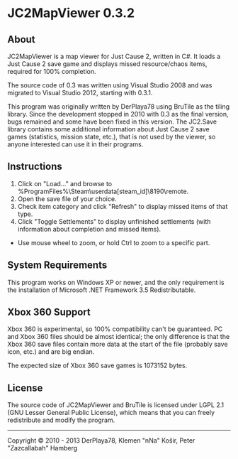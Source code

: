 JC2MapViewer 0.3.2
==================

About
-----
JC2MapViewer is a map viewer for Just Cause 2, written in C#. It loads a Just Cause 2 save game and displays missed resource/chaos items, required for 100% completion.

The source code of 0.3 was written using Visual Studio 2008 and was migrated to Visual Studio 2012, starting with 0.3.1.

This program was originally written by DerPlaya78 using BruTile as the tiling library. Since the development stopped in 2010 with 0.3 as the final version,
bugs remained and some have been fixed in this version. The JC2.Save library contains some additional information about Just Cause 2 save games (statistics, mission
state, etc.), that is not used by the viewer, so anyone interested can use it in their programs.

Instructions
------------
1. Click on "Load..." and browse to %ProgramFiles%\Steam\userdata\[steam_id]\8190\remote.
2. Open the save file of your choice.
3. Check item category and click "Refresh" to display missed items of that type.
4. Click "Toggle Settlements" to display unfinished settlements (with information about completion and missed items).

- Use mouse wheel to zoom, or hold Ctrl to zoom to a specific part.

System Requirements
-------------------
This program works on Windows XP or newer, and the only requirement is the installation of Microsoft .NET Framework 3.5 Redistributable.

Xbox 360 Support
----------------
Xbox 360 is experimental, so 100% compatibility can't be guaranteed. PC and Xbox 360 files should be almost identical; the only difference is that the Xbox 360 save files
contain more data at the start of the file (probably save icon, etc.) and are big endian.

The expected size of Xbox 360 save games is 1073152 bytes.

License
-------
The source code of JC2MapViewer and BruTile is licensed under LGPL 2.1 (GNU Lesser General Public License), which means that you can freely redistribute and modify the program.

- - - - - - - - - - - - - - - - - - - - - - - - - - - - - -
Copyright &copy; 2010 - 2013 DerPlaya78, Klemen "nNa" Košir, Peter "Zazcallabah" Hamberg
